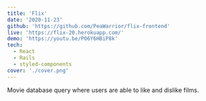 ```yaml
---
title: 'Flix'
date: '2020-11-23'
github: 'https://github.com/PeaWarrior/flix-frontend'
live: 'https://flix-20.herokuapp.com/'
demo: 'https://youtu.be/PO6Y6HBiP8k'
tech: 
  - React
  - Rails
  - styled-components
cover: './cover.png'
---
```


Movie database query where users are able to like and dislike films.